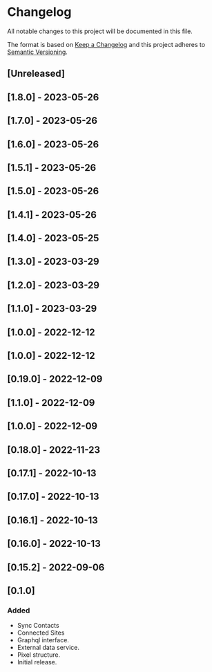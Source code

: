 # Changelog 

All notable changes to this project will be documented in this file.

The format is based on [Keep a Changelog](http://keepachangelog.com/en/1.0.0/)
and this project adheres to [Semantic Versioning](http://semver.org/spec/v2.0.0.html).

## [Unreleased]

## [1.8.0] - 2023-05-26

## [1.7.0] - 2023-05-26

## [1.6.0] - 2023-05-26

## [1.5.1] - 2023-05-26

## [1.5.0] - 2023-05-26

## [1.4.1] - 2023-05-26

## [1.4.0] - 2023-05-25

## [1.3.0] - 2023-03-29

## [1.2.0] - 2023-03-29

## [1.1.0] - 2023-03-29

## [1.0.0] - 2022-12-12

## [1.0.0] - 2022-12-12

## [0.19.0] - 2022-12-09

## [1.1.0] - 2022-12-09

## [1.0.0] - 2022-12-09

## [0.18.0] - 2022-11-23

## [0.17.1] - 2022-10-13

## [0.17.0] - 2022-10-13

## [0.16.1] - 2022-10-13

## [0.16.0] - 2022-10-13

## [0.15.2] - 2022-09-06

## [0.1.0]

### Added

- Sync Contacts
- Connected Sites
- Graphql interface.
- External data service.
- Pixel structure.
- Initial release.

